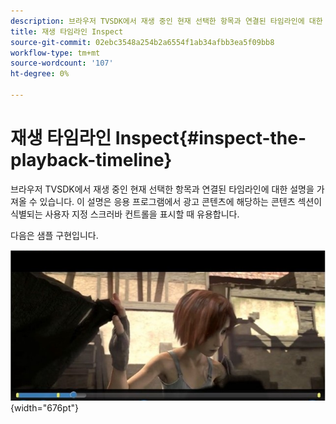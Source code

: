 ```yaml
---
description: 브라우저 TVSDK에서 재생 중인 현재 선택한 항목과 연결된 타임라인에 대한 설명을 가져올 수 있습니다. 이 설명은 응용 프로그램에서 광고 콘텐츠에 해당하는 콘텐츠 섹션이 식별되는 사용자 지정 스크러바 컨트롤을 표시할 때 유용합니다.
title: 재생 타임라인 Inspect
source-git-commit: 02ebc3548a254b2a6554f1ab34afbb3ea5f09bb8
workflow-type: tm+mt
source-wordcount: '107'
ht-degree: 0%

---
```


# 재생 타임라인 Inspect{#inspect-the-playback-timeline}

브라우저 TVSDK에서 재생 중인 현재 선택한 항목과 연결된 타임라인에 대한 설명을 가져올 수 있습니다. 이 설명은 응용 프로그램에서 광고 콘텐츠에 해당하는 콘텐츠 섹션이 식별되는 사용자 지정 스크러바 컨트롤을 표시할 때 유용합니다.

다음은 샘플 구현입니다.
<!--<a id="fig_9CB8AF44F122405C9B78006ADC10F5B1"></a>-->

![](assets/timeline.png){width="676pt"}
